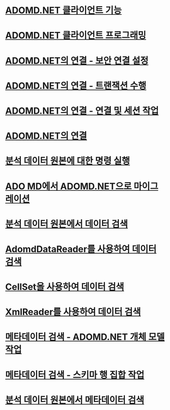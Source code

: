 # [ADOMD.NET 클라이언트 기능](adomd-net-client-functionality.md)
# [ADOMD.NET 클라이언트 프로그래밍](adomd-net-client-programming.md)
# [ADOMD.NET의 연결 - 보안 연결 설정](connections-in-adomd-net-establishing-secure-connections.md)
# [ADOMD.NET의 연결 - 트랜잭션 수행](connections-in-adomd-net-performing-transactions.md)
# [ADOMD.NET의 연결 - 연결 및 세션 작업](connections-in-adomd-net-working-with-connections-and-sessions.md)
# [ADOMD.NET의 연결](connections-in-adomd-net.md)
# [분석 데이터 원본에 대한 명령 실행](executing-commands-against-an-analytical-data-source.md)
# [ADO MD에서 ADOMD.NET으로 마이그레이션](migrating-from-ado-md-to-adomd-net.md)
# [분석 데이터 원본에서 데이터 검색](retrieving-data-from-an-analytical-data-source.md)
# [AdomdDataReader를 사용하여 데이터 검색](retrieving-data-using-the-adomddatareader.md)
# [CellSet을 사용하여 데이터 검색](retrieving-data-using-the-cellset.md)
# [XmlReader를 사용하여 데이터 검색](retrieving-data-using-the-xmlreader.md)
# [메타데이터 검색 - ADOMD.NET 개체 모델 작업](retrieving-metadata-working-with-adomd-net-object-model.md)
# [메타데이터 검색 - 스키마 행 집합 작업](retrieving-metadata-working-with-schema-rowsets.md)
# [분석 데이터 원본에서 메타데이터 검색](retrieving-metadata-from-an-analytical-data-source.md)
